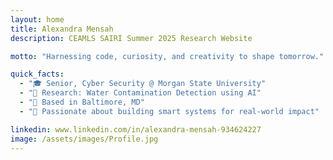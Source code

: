 ```yaml
---
layout: home
title: Alexandra Mensah
description: CEAMLS SAIRI Summer 2025 Research Website

motto: "Harnessing code, curiosity, and creativity to shape tomorrow."

quick_facts:
  - "🎓 Senior, Cyber Security @ Morgan State University"
  - "🔬 Research: Water Contamination Detection using AI"
  - "📍 Based in Baltimore, MD"
  - "🚀 Passionate about building smart systems for real-world impact"

linkedin: www.linkedin.com/in/alexandra-mensah-934624227
image: /assets/images/Profile.jpg
---
```

